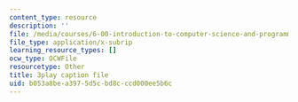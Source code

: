 ```yaml
---
content_type: resource
description: ''
file: /media/courses/6-00-introduction-to-computer-science-and-programming-fall-2008/b053a8bea3975d5cbd8cccd000ee5b6c_hVHqs38fPe8.vtt
file_type: application/x-subrip
learning_resource_types: []
ocw_type: OCWFile
resourcetype: Other
title: 3play caption file
uid: b053a8be-a397-5d5c-bd8c-ccd000ee5b6c
---
```

